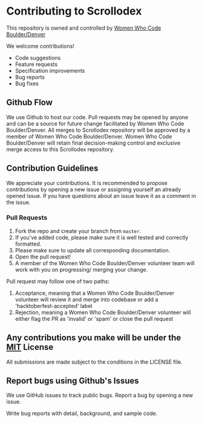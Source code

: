 # Contributing to Scrollodex

This repository is owned and controlled by [Women Who Code Boulder/Denver](https://github.com/wwcodecolorado)

We welcome contributions! 
 - Code suggestions
 - Feature requests
 - Specification improvements
 - Bug reports
 - Bug fixes

## Github Flow

We use Github to host our code. Pull requests may be opened by anyone and can be a source for future change facilitated by Women Who Code Boulder/Denver. 
All merges to Scrollodex repository will be approved by a member of Women Who Code Boulder/Denver.
Women Who Code Boulder/Denver will retain final decision-making control and exclusive merge access to this Scrollodex repository.

## Contribution Guidelines
We appreciate your contributions. It is recommended to propose contributions by opening a new issue or assigning yourself an already opened issue. 
If you have questions about an issue leave it as a comment in the issue.

### Pull Requests

1. Fork the repo and create your branch from `master`.
2. If you've added code, please make sure it is well tested and correctly formatted.
3. Please make sure to update all corresponding documentation.
4. Open the pull request!
5. A member of the Women Who Code Boulder/Denver volunteer team will work with you on progressing/ merging your change.

Pull request may follow one of two paths:
1. Acceptance, meaning that a Women Who Code Boulder/Denver volunteer will review it and merge into codebase or add a 'hacktoberfest-accepted' label
2. Rejection, meaning a Women Who Code Boulder/Denver volunteer will either flag the PR as 'invalid' or 'spam' or close the pull request

## Any contributions you make will be under the [MIT](https://choosealicense.com/licenses/mit/) License
All submissions are made subject to the conditions in the LICENSE file.  

## Report bugs using Github's Issues
We use GitHub issues to track public bugs. Report a bug by opening a new issue.

Write bug reports with detail, background, and sample code.
